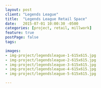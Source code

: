 ```yaml
---
layout: post
client: "Legends League"
title:  "Legends League Retail Space"
date:   2015-07-01 10:00:30 -0500
categories: [project, retail, millwork]
feature: true
postPage: false
tags:

images: 
- img-project/legendsleague-1-615x615.jpg
- img-project/legendsleague-2-615x615.jpg
- img-project/legendsleague-3-615x615.jpg
- img-project/legendsleague-4-615x615.jpg
- img-project/legendsleague-5-615x615.jpg

---
```

